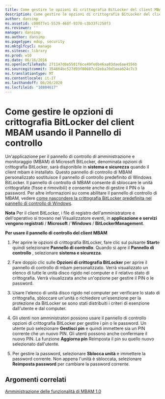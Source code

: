 ```yaml
---
title: Come gestire le opzioni di crittografia BitLocker del client MBAM usando il Pannello di controllo
description: Come gestire le opzioni di crittografia BitLocker del client MBAM usando il Pannello di controllo
author: dansimp
ms.assetid: c08077e1-5529-468f-9370-c3b33fc258f3
ms.reviewer: ''
manager: dansimp
ms.author: dansimp
ms.pagetype: mdop, security
ms.mktglfcycl: manage
ms.sitesec: library
ms.prod: w10
ms.date: 06/16/2016
ms.openlocfilehash: 271147d0e5581f6ce49fe0b46aa83dae6ae4556b
ms.sourcegitcommit: 354664bc527d93f80687cd2eba70d1eea024c7c3
ms.translationtype: MT
ms.contentlocale: it-IT
ms.lasthandoff: 06/26/2020
ms.locfileid: "10804617"
---
```

# Come gestire le opzioni di crittografia BitLocker del client MBAM usando il Pannello di controllo


Un'applicazione per il pannello di controllo di amministrazione e monitoraggio (MBAM) di Microsoft BitLocker, denominata opzioni di crittografia BitLocker, sarà disponibile in **sistema e sicurezza** quando il client mbam è installato. Questo pannello di controllo di MBAM personalizzato sostituisce il pannello di controllo predefinito di Windows BitLocker. Il pannello di controllo di MBAM consente di sbloccare le unità crittografate (fisse e rimovibili) e consente anche di gestire il PIN o la password. Per altre informazioni su come abilitare il pannello di controllo di MBAM, vedere [come nascondere la crittografia BitLocker predefinita nel pannello di controllo di Windows](how-to-hide-default-bitlocker-encryption-in-the-windows-control-panel.md).

**Nota**  Per il client BitLocker, i file di registro dell'amministratore e dell'operativo si trovano nel Visualizzatore eventi, in **applicazione e servizi vengono registrati**  /  **Microsoft**  /  **Windows**  /  **BitLockerManagement**.

 

**Per usare il pannello di controllo del client MBAM**

1.  Per aprire le opzioni di crittografia BitLocker, fare clic sul pulsante **Start**e quindi selezionare **Pannello di controllo**. Quando si apre il **Pannello di controllo** , selezionare **sistema e sicurezza**.

2.  Fare doppio clic sulle **Opzioni di crittografia BitLocker** per aprire il pannello di controllo di mbam personalizzato. Verrà visualizzato un elenco di tutte le unità disco rigido nel computer e il relativo stato di crittografia. Verrà visualizzata anche un'opzione per gestire il PIN o le password.

3.  Usare l'elenco di unità disco rigido nel computer per verificare lo stato di crittografia, sbloccare un'unità o richiedere un'esenzione per la protezione da BitLocker se sono stati distribuiti i criteri di esenzione dall'utente e dal computer.

4.  Gli utenti non amministratori possono usare il pannello di controllo opzioni di crittografia BitLocker per gestire i pin o le password. Un utente può selezionare **Gestisci pin** e quindi immettere sia un PIN corrente che un nuovo PIN. Gli utenti possono anche confermare il nuovo PIN. La funzione **Aggiorna pin** Reimposta il pin su quello nuovo selezionato dall'utente.

5.  Per gestire la password, selezionare **Sblocca unità** e immettere la password corrente. Non appena l'unità è sbloccata, selezionare **Reimposta password** per cambiare la password corrente.

## Argomenti correlati


[Amministrazione delle funzionalità di MBAM 1.0](administering-mbam-10-features.md)

 

 





